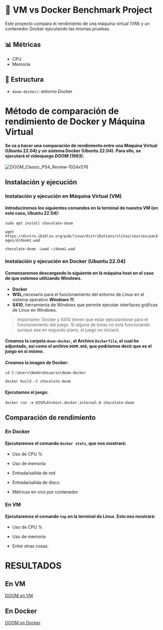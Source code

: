 # 🧪 VM vs Docker Benchmark Project

Este proyecto compara el rendimiento de una máquina virtual (VM) y un contenedor Docker ejecutando las mismas pruebas.

## 📊 Métricas

- CPU
- Memoria

## 📂 Estructura

- `doom-docker/`: entorno Docker

# Método de comparación de rendimiento de Docker y Máquina Virtual
#### Se va a hacer una comparación de rendimiento entre una Máquina Virtual (Ubuntu 22.04) y un sistema Docker (Ubuntu 22.04). Para ello, se ejecutará el videojuego ***DOOM (1993)***.
![DOOM_Classic_PS4_Review-1024x576](https://github.com/user-attachments/assets/80f004f7-a69c-41b9-a06d-0c85852a06f4)


## Instalación y ejecución
### Instalación y ejecución en Máquina Virtual (VM)
#### Introduciremos los siguientes comandos en la terminal de nuestra VM (en este caso, Ubuntu 22.04):

`sudo apt install chocolate-doom`

`wget https://distro.ibiblio.org/pub/linux/distributions/slitaz/sources/packages/d/doom1.wad`

`chocolate-doom -iwad ~/doom1.wad`

### Instalación y ejecución en Docker (Ubuntu 22.04)
#### Comenzaremos descargando lo siguiente en lá máquina host en el caso de que estemos utilizando Windows.

- **Docker**
- **WSL**,necesario para el funcionamiento del entorno de Linux en el sistema operativo ***Windows 11***.
- **X410**, herramienta de Windows que permite ejecutar interfaces gráficas de Linux en Windows.

> Importante: Docker y X410 tienen que estar ejécutandose para el funcionamiento del juego. Si alguna de estas no está funcionando aunque sea en segundo plano, el juego no iniciará.

#### Creamos la carpeta `doom-docker`, el Archivo `Dockerfile`, el cual he adjuntado, así como el archivo `DOOM.WAD`, que podríamos decir que es el juego en **sí mismo**.

#### Creamos la imagen de Docker:
`cd C:\Users\NombreUsuario\doom-docker`

`docker build -t chocolate-doom`

#### Ejecutamos el juego:
`docker run -e DISPLAY=host.docker.internal:0 chocolate-doom`

## Comparación de rendimiento
### En Docker 
#### Ejecutaremos el comando `docker stats`, que nos mostrará:
- Uso de CPU %

- Uso de memoria

- Entrada/salida de red

- Entrada/salida de disco

- Métricas en vivo por contenedor

### En VM
#### Ejecutaremos el comando `top` en la terminal de Linux. Esto nos mostrará:
- Uso de CPU %

- Uso de memoria

- Entre otras cosas.


# RESULTADOS

## En VM
[DOOM on VM](./media/DOOM_VM.mp4)

## En Docker
[DOOM on Docker](./media/DOOM_Docker.mp4)

